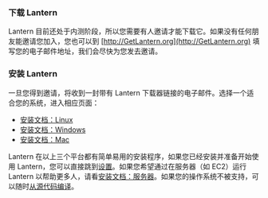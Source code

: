 ### 下载 Lantern

Lantern 目前还处于内测阶段，所以您需要有人邀请才能下载它。如果没有任何朋友能邀请您加入，您也可以到 [http://GetLantern.org](http://GetLantern.org) 填写您的电子邮件地址，我们会尽快为您发去邀请。

### 安装 Lantern

一旦您得到邀请，将收到一封带有 Lantern 下载器链接的电子邮件。选择一个适合您的系统，进入相应页面：

* [安装文档：Linux](https://github.com/getlantern/lantern/wiki/Installation%3A-Linux)
* [安装文档：Windows](https://github.com/getlantern/lantern/wiki/Installation%3A-windows)
* [安装文档：Mac](https://github.com/getlantern/lantern/wiki/Installation%3A-Mac)

Lantern 在以上三个平台都有简单易用的安装程序，如果您已经安装并准备开始使用 Lantern，您可以直接跳到[设置](https://github.com/getlantern/lantern/wiki/Setup)。如果您希望通过在服务器（如 EC2）运行 Lantern 以帮助更多人，请看[安装文档：服务器](https://github.com/getlantern/lantern/wiki/Installation%3A-server)。如果您的操作系统不被支持，可以随时[从源代码编译](https://github.com/getlantern/lantern/blob/master/README.md#setting-up-a-development-environment)。